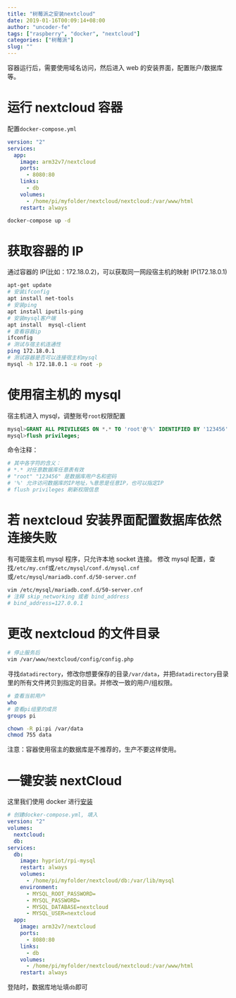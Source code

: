 ```yaml
---
title: "树莓派之安装nextcloud"
date: 2019-01-16T00:09:14+08:00
author: "uncoder-fe"
tags: ["raspberry", "docker", "nextcloud"]
categories: ["树莓派"]
slug: ""
---
```


容器运行后，需要使用域名访问，然后进入 web 的安装界面，配置账户/数据库等。

<!--more-->

# 运行 nextcloud 容器

配置`docker-compose.yml`

```yml
version: "2"
services:
  app:
    image: arm32v7/nextcloud
    ports:
      - 8080:80
    links:
      - db
    volumes:
      - /home/pi/myfolder/nextcloud/nextcloud:/var/www/html
    restart: always
```

```bash
docker-compose up -d
```

# 获取容器的 IP

通过容器的 IP(比如：172.18.0.2)，可以获取同一网段宿主机的映射 IP(172.18.0.1)

```bash
apt-get update
# 安装ifconfig
apt install net-tools
# 安装ping
apt install iputils-ping
# 安装mysql客户端
apt install  mysql-client
# 查看容器ip
ifconfig
# 测试与宿主机连通性
ping 172.18.0.1
# 测试容器是否可以连接宿主机mysql
mysql -h 172.18.0.1 -u root -p
```

# 使用宿主机的 mysql

宿主机进入 mysql，调整账号`root`权限配置

```sql
mysql>GRANT ALL PRIVILEGES ON *.* TO 'root'@'%' IDENTIFIED BY '123456' WITH GRANT OPTION;
mysql>flush privileges;
```

命令注释：

```bash
# 其中各字符的含义：
# *.* 对任意数据库任意表有效
# "root" "123456" 是数据库用户名和密码
# '%' 允许访问数据库的IP地址，%意思是任意IP，也可以指定IP
# flush privileges 刷新权限信息
```

# 若 nextcloud 安装界面配置数据库依然连接失败

有可能宿主机 mysql 程序，只允许本地 socket 连接。
修改 mysql 配置，查找`/etc/my.cnf`或`/etc/mysql/conf.d/mysql.cnf`或`/etc/mysql/mariadb.conf.d/50-server.cnf`

```bash
vim /etc/mysql/mariadb.conf.d/50-server.cnf
# 注释 skip_networking 或者 bind_address
# bind_address=127.0.0.1
```

# 更改 nextcloud 的文件目录

```bash
# 停止服务后
vim /var/www/nextcloud/config/config.php
```

寻找`datadirectory`，修改你想要保存的目录`/var/data`，并把`datadirectory`目录里的所有文件拷贝到指定的目录。并修改一致的用户/组权限。

```bash
# 查看当前用户
who
# 查看pi组里的成员
groups pi

chown -R pi:pi /var/data
chmod 755 data
```

注意：容器使用宿主的数据库是不推荐的，生产不要这样使用。

# 一键安装 nextCloud

这里我们使用 docker 进行[安装](https://hub.docker.com/r/arm32v7/nextcloud)

```yml
# 创建docker-compose.yml, 填入
version: "2"
volumes:
  nextcloud:
  db:
services:
  db:
    image: hypriot/rpi-mysql
    restart: always
    volumes:
      - /home/pi/myfolder/nextcloud/db:/var/lib/mysql
    environment:
      - MYSQL_ROOT_PASSWORD=
      - MYSQL_PASSWORD=
      - MYSQL_DATABASE=nextcloud
      - MYSQL_USER=nextcloud
  app:
    image: arm32v7/nextcloud
    ports:
      - 8080:80
    links:
      - db
    volumes:
      - /home/pi/myfolder/nextcloud/nextcloud:/var/www/html
    restart: always
```

登陆时，数据库地址填`db`即可
